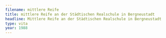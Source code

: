 ```yaml
---
filename: mittlere Reife
title: mittlere Reife an der Städtischen Realschule in Bergneustadt
headline: Mittlere Reife an der Städtischen Realschule in Bergneustadt
type: vita
year: 1988
---
```


